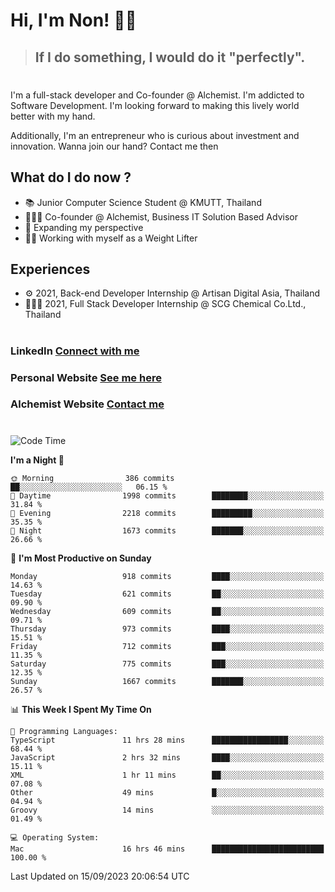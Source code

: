# Hi, I'm Non! 🖐🏻

> ## If I do something, I would do it "perfectly".

#

I'm a full-stack developer and Co-founder @ Alchemist. I'm addicted to Software Development. I'm looking forward to making this lively world better with my hand.

Additionally, I'm an entrepreneur who is curious about investment and innovation. Wanna join our hand? Contact me then

## What do I do now ?

- 📚 Junior Computer Science Student @ KMUTT, Thailand
- 🧑🏻‍💻 Co-founder @ Alchemist, Business IT Solution Based Advisor
- 🌈 Expanding my perspective
- 🏋🏻 Working with myself as a Weight Lifter

## Experiences

- ⚙️ 2021, Back-end Developer Internship @ Artisan Digital Asia, Thailand
- 🧑🏻‍💻 2021, Full Stack Developer Internship @ SCG Chemical Co.Ltd., Thailand

#

### LinkedIn [Connect with me](https://www.linkedin.com/in/non-nontra/)

### Personal Website [See me here](https://nonnontra.com/)

### Alchemist Website [Contact me](https://alchemist-softwarehouse.co/)

#

<!--START_SECTION:waka-->
![Code Time](http://img.shields.io/badge/Code%20Time-3%2C073%20hrs%2011%20mins-blue)

**I'm a Night 🦉** 

```text
🌞 Morning                386 commits         ██░░░░░░░░░░░░░░░░░░░░░░░   06.15 % 
🌆 Daytime                1998 commits        ████████░░░░░░░░░░░░░░░░░   31.84 % 
🌃 Evening                2218 commits        █████████░░░░░░░░░░░░░░░░   35.35 % 
🌙 Night                  1673 commits        ███████░░░░░░░░░░░░░░░░░░   26.66 % 
```
📅 **I'm Most Productive on Sunday** 

```text
Monday                   918 commits         ████░░░░░░░░░░░░░░░░░░░░░   14.63 % 
Tuesday                  621 commits         ██░░░░░░░░░░░░░░░░░░░░░░░   09.90 % 
Wednesday                609 commits         ██░░░░░░░░░░░░░░░░░░░░░░░   09.71 % 
Thursday                 973 commits         ████░░░░░░░░░░░░░░░░░░░░░   15.51 % 
Friday                   712 commits         ███░░░░░░░░░░░░░░░░░░░░░░   11.35 % 
Saturday                 775 commits         ███░░░░░░░░░░░░░░░░░░░░░░   12.35 % 
Sunday                   1667 commits        ███████░░░░░░░░░░░░░░░░░░   26.57 % 
```


📊 **This Week I Spent My Time On** 

```text
💬 Programming Languages: 
TypeScript               11 hrs 28 mins      █████████████████░░░░░░░░   68.44 % 
JavaScript               2 hrs 32 mins       ████░░░░░░░░░░░░░░░░░░░░░   15.11 % 
XML                      1 hr 11 mins        ██░░░░░░░░░░░░░░░░░░░░░░░   07.08 % 
Other                    49 mins             █░░░░░░░░░░░░░░░░░░░░░░░░   04.94 % 
Groovy                   14 mins             ░░░░░░░░░░░░░░░░░░░░░░░░░   01.49 % 

💻 Operating System: 
Mac                      16 hrs 46 mins      █████████████████████████   100.00 % 
```


 Last Updated on 15/09/2023 20:06:54 UTC
<!--END_SECTION:waka-->
